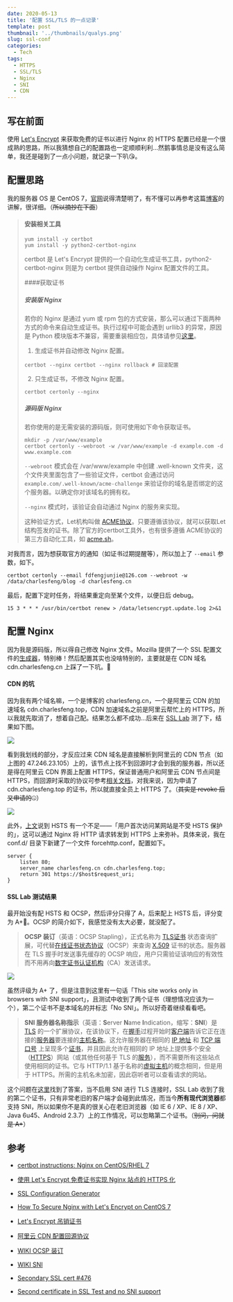 ```yaml
---
date: 2020-05-13
title: '配置 SSL/TLS 的一点记录'
template: post
thumbnail: '../thumbnails/qualys.png'
slug: ssl-conf
categories:
  - Tech
tags:
  - HTTPS
  - SSL/TLS
  - Nginx
  - SNI
  - CDN
---
```


## 写在前面

使用 [Let's Encrypt](https://letsencrypt.org/zh-cn/) 来获取免费的证书以进行 Nginx 的 HTTPS 配置已经是一个很成熟的思路，所以我猜想自己的配置路也一定顺顺利利...然鹅事情总是没有这么简单，我还是碰到了一点小问题，就记录一下叭😘。

## 配置思路

我的服务器 OS 是 CentOS 7，[官网](https://certbot.eff.org/lets-encrypt/centosrhel7-nginx.html)说得清楚明了，有不懂可以再参考这篇[博客](https://pylixm.cc/posts/2019-08-12-letencrypt.html)的讲解，很详细。（~~所以摘抄在下面~~）

>#### 安装相关工具
>
>```shell
>yum install -y certbot 
>yum install -y python2-certbot-nginx
>```
>
>certbot 是 Let's Encrypt 提供的一个自动化生成证书工具，python2-certbot-nginx 则是为 certbot 提供自动操作 Nginx 配置文件的工具。
>
>####获取证书
>
>##### 安装版 Nginx
>
>若你的 Nginx 是通过 yum 或 rpm 包的方式安装，那么可以通过下面两种方式的命令来自动生成证书。执行过程中可能会遇到 urllib3 的异常，原因是 Python 模块版本不兼容，需要重装相应包，具体请参见[这里](https://pylixm.cc/posts/2019-08-12-letencrypt.html#%E7%94%9F%E6%88%90%E8%AF%81%E4%B9%A6)。
>
>1. 生成证书并自动修改 Nginx 配置。
>
>```shell
>certbot --nginx certbot --nginx rollback # 回滚配置
>```
>
>2. 只生成证书，不修改 Nginx 配置。
>
>```shell
>certbot certonly --nginx
>```
>
>##### 源码版 Nginx
>
>若你使用的是无需安装的源码版，则可使用如下命令获取证书。
>
>```shell
>mkdir -p /var/www/example
>certbot certonly --webroot -w /var/www/example -d example.com -d www.example.com
>```
>
>`--webroot` 模式会在 /var/www/example 中创建 .well-known 文件夹，这个文件夹里面包含了一些验证文件，certbot 会通过访问 `example.com/.well-known/acme-challenge` 来验证你的域名是否绑定的这个服务器。以确定你对该域名的拥有权。
>
>`--nginx` 模式时，该验证会自动通过 Nginx 的服务来实现。
>
>这种验证方式，Let机构叫做 [ACME协议](https://link.jianshu.com/?t=https://ietf-wg-acme.github.io/acme/)。只要遵循该协议，就可以获取Let结构签发的证书。除了官方的certbot工具外，也有很多遵循 ACME协议的第三方自动化工具，如 [acme.sh](https://github.com/Neilpang/acme.sh)。

对我而言，因为想获取官方的通知（如证书过期提醒等），所以加上了 `--email` 参数，如下。

```shell
certbot certonly --email fdfengjunjie@126.com --webroot -w /data/charlesfeng/blog -d charlesfeng.cn
```

最后，配置下定时任务，将结果重定向至某个文件，以便日后 debug。

```shell
15 3 * * * /usr/bin/certbot renew > /data/letsencrypt.update.log 2>&1
```

## 配置 Nginx

因为我是源码版，所以得自己修改 Nginx 文件。Mozilla 提供了一个 SSL 配置文件的[生成器](https://ssl-config.mozilla.org/#server=nginx&version=1.12.2&config=intermediate&openssl=1.1.1d&guideline=5.4)，特别棒！然后配置其实也没啥特别的，主要就是在 CDN 域名 cdn.charlesfeng.cn 上踩了一下坑。🥶

#### CDN 的坑

因为我有两个域名嘛，一个是博客的 charlesfeng.cn，一个是阿里云 CDN 的加速域名 cdn.charlesfeng.top，CDN 加速域名之前是阿里云帮忙上的 HTTPS，所以我就先取消了，想着自己配。结果怎么都不成功...后来在 [SSL Lab](https://www.ssllabs.com/ssltest/) 测了下，结果如下图。

![](https://cdn.charlesfeng.top/images/2020-05-13-ssllab-cdn.jpg)

看到我划线的部分，才反应过来 CDN 域名是直接解析到阿里云的 CDN 节点（如上图的 47.246.23.105）上的，该节点上找不到回源时才会到我的服务器，所以还是得在阿里云 CDN 界面上配置 HTTPS，保证普通用户和阿里云 CDN 节点间是 HTTPS，而回源时采取的协议可参考[相关文档](https://help.aliyun.com/document_detail/34949.html)，对我来说，因为申请了 cdn.charlesfeng.top 的证书，所以就直接全员上 HTTPS 了。（~~其实是 revoke 后又申请的~~🤐）

![](https://cdn.charlesfeng.top/images/2020-05-13-arch.png)

此外，[上文](status-code-307-and-hsts)说到 HSTS 有一个不足——「用户首次访问某网站是不受 HSTS 保护的」，这可以通过 Nginx 将 HTTP 请求转发到 HTTPS 上来弥补。具体来说，我在 conf.d/ 目录下新建了一个文件 forcehttp.conf，配置如下。

```shell
server {
	listen 80;
	server_name charlesfeng.cn cdn.charlesfeng.top;
	return 301 https://$host$request_uri;
}
```

#### SSL Lab 测试结果

最开始没有配 HSTS 和 OCSP，然后评分只得了 A，后来配上 HSTS 后，评分变为 A+🥳。OCSP 的简介如下，我感觉没有太大必要，就没配了。

>**OCSP 装订**（英语：OCSP Stapling），正式名称为 [TLS](https://zh.wikipedia.org/wiki/傳輸層安全協議)[证书](https://zh.wikipedia.org/wiki/数字证书) 状态查询扩展，可代替[在线证书状态协议](https://zh.wikipedia.org/wiki/在线证书状态协议)（OCSP）来查询 [X.509](https://zh.wikipedia.org/wiki/X.509) 证书的状态。服务器在 TLS 握手时发送事先缓存的 OCSP 响应，用户只需验证该响应的有效性而不用再向[数字证书认证机构](https://zh.wikipedia.org/wiki/数字证书认证机构)（CA）发送请求。

![](https://cdn.charlesfeng.top/images/2020-05-13-ssllab-domain.jpg)

虽然评级为 A+ 了，但是注意到这里有一句话「This site works only in browsers with SNI support」，且测试中收到了两个证书（理想情况应该为一个），第二个证书不是本域名的并标志「No SNI」。所以好奇着继续看看吧。

> **SNI 服务器名称指示**（英语：**S**erver **N**ame **I**ndication，缩写：**SNI**）是 [TLS](https://zh.wikipedia.org/wiki/TLS) 的一个扩展协议，在该协议下，在[握手](https://zh.wikipedia.org/wiki/握手_(技术))过程开始时[客户端](https://zh.wikipedia.org/wiki/客户端)告诉它正在连接的[服务器](https://zh.wikipedia.org/wiki/服务器)要连接的[主机名称](https://zh.wikipedia.org/wiki/主機名稱)。这允许服务器在相同的 [IP 地址](https://zh.wikipedia.org/wiki/IP地址) 和 [TCP 端口号](https://zh.wikipedia.org/wiki/通訊埠) 上呈现多个[证书](https://zh.wikipedia.org/wiki/電子憑證)，并且因此允许在相同的 IP 地址上提供多个安全（[HTTPS](https://zh.wikipedia.org/wiki/超文本传输安全协议)）网站（或其他任何基于 TLS 的[服务](https://zh.wikipedia.org/wiki/服务器)），而不需要所有这些站点使用相同的证书。它与 HTTP/1.1 基于名称的[虚拟主机](https://zh.wikipedia.org/wiki/虚拟主机)的概念相同，但是用于 HTTPS。所需的主机名未加密，因此窃听者可以查看请求的网站。

这个问题在[这里](https://github.com/ssllabs/ssllabs-scan/issues/476#issuecomment-290305264)找到了答案，当不启用 SNI 进行 TLS 连接时，SSL Lab 收到了我的第二个证书，只有非常老旧的客户端才会碰到此情况，而当今**所有现代浏览器**都支持 SNI，所以如果你不是真的很关心在老旧浏览器（如 IE 6 / XP、IE 8 / XP、Java 6u45、Android 2.3.7）上的工作情况，可以忽略第二个证书。（~~别问，问就是 A+~~）

## 参考

- [certbot instructions: Nginx on CentOS/RHEL 7](https://certbot.eff.org/lets-encrypt/centosrhel7-nginx.html)

- [使用 Let's Encrypt 免费证书实现 Nginx 站点的 HTTPS 化](https://pylixm.cc/posts/2019-08-12-letencrypt.html)

- [SSL Configuration Generator](https://ssl-config.mozilla.org/#server=nginx&version=1.12.2&config=intermediate&openssl=1.1.1d&guideline=5.4)

- [How To Secure Nginx with Let's Encrypt on CentOS 7](https://www.digitalocean.com/community/tutorials/how-to-secure-nginx-with-let-s-encrypt-on-centos-7)

- [Let's Encrypt 吊销证书](https://letsencrypt.org/zh-cn/docs/revoking/)

- [阿里云 CDN 配置回源协议](https://help.aliyun.com/document_detail/34949.html)

- [WIKI OCSP 装订](https://zh.wikipedia.org/wiki/OCSP%E8%A3%85%E8%AE%A2)

- [WIKI SNI](https://zh.wikipedia.org/wiki/%E6%9C%8D%E5%8A%A1%E5%99%A8%E5%90%8D%E7%A7%B0%E6%8C%87%E7%A4%BA)

- [Secondary SSL cert #476](https://github.com/ssllabs/ssllabs-scan/issues/476#issuecomment-290305264)

- [Second certificate in SSL Test and no SNI support](https://community.letsencrypt.org/t/second-certificate-in-ssl-test-and-no-sni-support/115552/3)

